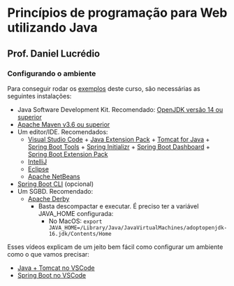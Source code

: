 # Princípios de programação para Web utilizando Java
## Prof. Daniel Lucrédio

### Configurando o ambiente

Para conseguir rodar os [exemplos](exemplos) deste curso, são necessárias as seguintes instalações:

- Java Software Development Kit. Recomendado: [OpenJDK versão 14 ou superior](https://adoptopenjdk.net/)
- [Apache Maven v3.6 ou superior](https://maven.apache.org/)
- Um editor/IDE. Recomendados:
    - [Visual Studio Code](https://code.visualstudio.com/) + [Java Extension Pack](https://marketplace.visualstudio.com/items?itemName=vscjava.vscode-java-pack) + [Tomcat for Java](https://marketplace.visualstudio.com/items?itemName=adashen.vscode-tomcat) + [Spring Boot Tools](https://marketplace.visualstudio.com/items?itemName=Pivotal.vscode-spring-boot) + [Spring Initializr](https://marketplace.visualstudio.com/items?itemName=vscjava.vscode-spring-initializr) + [Spring Boot Dashboard](https://marketplace.visualstudio.com/items?itemName=vscjava.vscode-spring-boot-dashboard) + [Spring Boot Extension Pack](https://marketplace.visualstudio.com/items?itemName=Pivotal.vscode-boot-dev-pack)
    - [IntelliJ](https://www.jetbrains.com/idea/)
    - [Eclipse](https://www.eclipse.org/)
    - [Apache NetBeans](https://netbeans.apache.org/)
- [Spring Boot CLI](https://docs.spring.io/spring-boot/docs/current/reference/html/cli.html) (opcional)
- Um SGBD. Recomendado:
    - [Apache Derby](http://db.apache.org/derby/)
        - Basta descompactar e executar. É preciso ter a variável JAVA_HOME configurada:
            - No MacOS: ```export JAVA_HOME=/Library/Java/JavaVirtualMachines/adoptopenjdk-16.jdk/Contents/Home```

Esses vídeos explicam de um jeito bem fácil como configurar um ambiente como o que vamos precisar:

- [Java + Tomcat no VSCode](https://youtu.be/23rN0oDdOKg)
- [Spring Boot no VSCode](https://youtu.be/dkmlOi_MNb4)